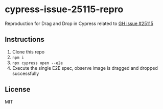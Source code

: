# cypress-issue-25115-repro

Reproduction for Drag and Drop in Cypress related to [GH issue #25115](https://github.com/cypress-io/cypress/issues/25115)

## Instructions

1. Clone this repo
2. `npm i`
3. `npx cypress open --e2e`
4. Execute the single E2E spec, observe image is dragged and dropped successfully

## License

MIT
